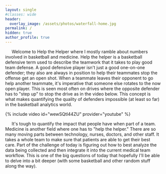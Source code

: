 ```yaml
---
layout: single
#classes: wide
header:
  overlay_image: /assets/photos/waterfall-home.jpg
permalink: /
hidden: true
author_profile: true
---
```

&ensp;&ensp;&ensp;Welcome to Help the Helper where I mostly ramble about numbers involved in basketball and medicine. Help the helper is a basketball defensive term used to describe the teamwork that it takes to play good team defense. A good defensive player isn't just a good one-on-one defender; they also are always in position to help their teammates stop the offense get an open shot. When a teammate leaves their opponent to go help another teammate, it's imperative that someone else rotates to the now open player. This is seen most often on drives where the opposite defender has to "step up" to stop the drive as in the video below. This concept is what makes quantifying the quality of defenders impossible (at least so far) in the basketball analytics world.

{% include video id="wewSQtI44ZU" provider="youtube" %} 

&ensp;&ensp;&ensp;It's tough to quantify the impact that people have when part of a team. Medicine is another field where one has to "help the helper." There are so many moving parts between technology, nurses, doctors, and other staff. It takes a whole team to make sure that patients are able to get their best care. Part of the challenge of today is figuring out how to best analyze the data being collected and then integrate it into the current medical team workflow. This is one of the big questions of today that hopefully I'll be able to delve into a bit deeper (with some basketball and other random stuff along the way). 
